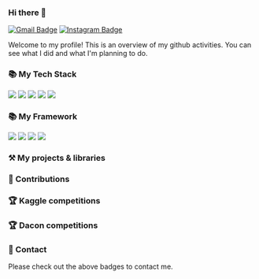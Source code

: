 ### Hi there 👋

[![Gmail Badge](https://img.shields.io/badge/Gmail-d14836?style=flat-square&logo=Gmail&logoColor=white&link=mailto:gusrl12101210@gmail.com)](mailto:gusrl12101210@gmail.com)
[![Instagram Badge](https://img.shields.io/badge/Instagram-E4405F?style=flat-square&logo=Instagram&logoColor=white&link=https://www.instagram.com/affjljoo3581)](https://www.instagram.com/hyeon__kki/)

Welcome to my profile! This is an overview of my github activities. You can see what I did and what I'm planning to do.

### 📚 My Tech Stack
  <img src="https://img.shields.io/badge/python-3776AB?style=for-the-badge&logo=python&logoColor=white"> <img src="https://img.shields.io/badge/Jupyter-F37626?style=for-the-badge&logo=Jupyter&logoColor=white"> <img src="https://img.shields.io/badge/c++-00599C?style=for-the-badge&logo=c%2B%2B&logoColor=white"> <img src="https://img.shields.io/badge/github-181717?style=for-the-badge&logo=github&logoColor=white"> <img src="https://img.shields.io/badge/git-F05032?style=for-the-badge&logo=git&logoColor=white">

### 📚 My Framework
<img src="https://img.shields.io/badge/TensorFlow-FF6F00?style=for-the-badge&logo=TensorFlow&logoColor=white"> <img src="https://img.shields.io/badge/PyTorch-EE4C2C?style=for-the-badge&logo=PyTorch&logoColor=white"> <img src="https://img.shields.io/badge/Keras-D00000?style=for-the-badge&logo=Keras&logoColor=white"> <img src="https://img.shields.io/badge/scikit learn-F7931E?style=for-the-badge&logo=scikit-learn&logoColor=white">
### ⚒️ My projects & libraries
<!-- - 🤗 Transformers - Change DataCollatorForSeq2Seq to pad labels to a multiple of `pad_to_multiple_of` [[github](https://github.com/huggingface/transformers)] [[pr](https://github.com/huggingface/transformers/pull/13949)] -->
### 📝 Contributions



### 🏆 Kaggle competitions
<!-- Here is [my kaggle profile page](https://www.kaggle.com/affjljoo3581). Check out my detailed achievements on kaggle.-->
<!-- - 🎖️ *Google - American Sign Language Fingerspelling Recognition* - **solo gold medal & money prize (5/1315)** [[overview](https://www.kaggle.com/competitions/asl-fingerspelling/overview)] [[github](https://github.com/affjljoo3581/Google-American-Sign-Language-Fingerspelling-Recognition)] -->

### 🏆 Dacon competitions
<!-- Here is [my dacon profile page](https://dacon.io/myprofile/427699/home). Check out my detailed achievements on dacon.
- 🥇 *Samsung AI Challenge for Scientific Discovery* - **1st placed (1/220)** [[overview](https://dacon.io/competitions/official/235789/overview/description)] [[github](https://github.com/affjljoo3581/Samsung-AI-Challenge-for-Scientific-Discovery)] -->

### 💬 Contact
Please check out the above badges to contact me.
